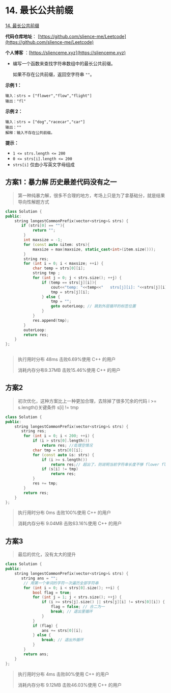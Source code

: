

# 14. 最长公共前缀

[14. 最长公共前缀](https://leetcode.cn/problems/longest-common-prefix/)

**代码仓库地址**： [https://github.com/slience-me/Leetcode](https://github.com/slience-me/Leetcode)

**个人博客** ：[https://slienceme.xyz](https://slienceme.xyz)

- 编写一个函数来查找字符串数组中的最长公共前缀。

  如果不存在公共前缀，返回空字符串 `""`。

   

**示例 1：**

```
输入：strs = ["flower","flow","flight"]
输出："fl"
```

**示例 2：**

```
输入：strs = ["dog","racecar","car"]
输出：""
解释：输入不存在公共前缀。
```

 

**提示：**

- `1 <= strs.length <= 200`
- `0 <= strs[i].length <= 200`
- `strs[i]` 仅由小写英文字母组成



## 方案1：暴力解  历史最差代码没有之一

> 第一种纯暴力解，很多不合理的地方，考场上只是为了拿基础分，就是结果导向性解题方式

```cpp
class Solution {
public:
    string longestCommonPrefix(vector<string>& strs) {
       if (strs[0] == ""){
            return "";
        }
        int maxsize = -1;
        for (const auto &item: strs){
            maxsize = max(maxsize, static_cast<int>(item.size()));
        }
        string res;
        for (int i = 0; i < maxsize; ++i) {
            char temp = strs[0][i];
            string tmp ;
            for (int j = 0; j < strs.size(); ++j) {
                if (temp == strs[j][i]){
                    cout<<"temp: "<<temp<<"   strs[j][i]: "<<strs[j][i]<<"  i: "<<i<<" j: "<<j<<endl;
                    tmp = strs[j][i];
                } else {
                    tmp = "";
                    goto outerLoop; // 跳到外层循环的标签位置
                }
            }
            res.append(tmp);
        }
        outerLoop:
        return res;
    }
};
	
```

> 执行用时分布 48ms 击败6.69%使用 C++ 的用户
>
> 消耗内存分布9.37MB 击败15.46%使用 C++ 的用户



## 方案2

> 初次优化，这种方案比上一种更加合理，去除掉了很多冗余的代码
> i >= s.length()关键条件 s[i] != tmp

```cpp
class Solution {
public:
    string longestCommonPrefix(vector<string>& strs) {
       string res;
        for (int i = 0; i < 200; ++i) {
            if (i > strs[0].length())
                return res; //处理空情况
            char tmp = strs[0][i];
            for (const auto &s: strs) {
                if (i >= s.length())
                    return res;// 超出了，则说明当前字符串长度不够 flower flow  i=5 >= 4
                if (s[i] != tmp)
                    return res;
            }
            res += tmp;
        }
        return res;
    }
};
```

> 执行用时分布 0ms 击败100%使用 C++ 的用户
>
> 消耗内存分布 9.04MB 击败63.16%使用 C++ 的用户

## 方案3

> 最后的优化，没有太大的提升

```cpp
class Solution {
public:
    string longestCommonPrefix(vector<string>& strs) {
       string ans = "";
        // 用第一个单词的字符一次遍历全部字符串
        for (int i = 0; i < strs[0].size(); ++i) {
            bool flag = true;
            for (int j = 1; j < strs.size(); ++j) {
                if (i >= strs[j].size() || strs[j][i] != strs[0][i]) {
                    flag = false; // 合二为一
                    break; // 退出里循环
                }
            }
            if (flag) {
                ans += strs[0][i];
            } else {
                break; // 退出外循环
            }
        }
        return ans;
    }
};
```

> 执行用时分布 4ms 击败80%使用 C++ 的用户
>
> 消耗内存分布 9.12MB 击败46.03%使用 C++ 的用户

